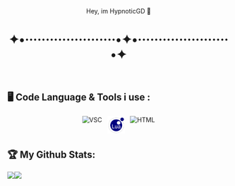 <div align="center">
  <h>Hey, im HypnoticGD 👋</h>
<h1>✦•······················•✦•······················•✦</h1>
</div>
  
<br/>

## 🖥️ Code Language & Tools i use :
<p align="center">
  <img height="40" style="vertical-align:top; margin:4px" alt="VSC" src="https://code.visualstudio.com/assets/images/code-stable.png"/>
  <img height="40" style="vertical-align:top; margin:4px" alt="Lua" src="https://raw.githubusercontent.com/github/explore/80688e429a7d4ef2fca1e82350fe8e3517d3494d/topics/lua/lua.png" />
  <img height="40" style="vertical-align:top; margin:4px" alt="HTML" src="https://i.imgur.com/27zZRwn.png" />
  <br/>
</p>


  ## :trophy: My Github Stats:
<div>
  <a href="https://github-readme-stats.vercel.app/api?username=HypnoticGD&theme=dracula">
    <img  align="left" src="https://github-readme-stats.vercel.app/api?username=HypnoticGD&count_private=true&show_icons=true&theme=dracula" />
  </a>
  <a href="https://github-readme-stats.vercel.app/api/top-langs/?username=HypnoticGD&hide=php&theme=dracula">
    <img align="left" src="https://github-readme-stats.vercel.app/api/top-langs/?username=HypnoticGD&hide=php&theme=dracula" />
  </a>
</div>
